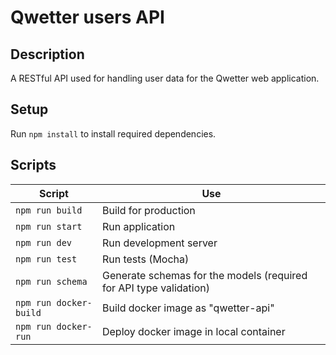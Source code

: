 # Qwetter users API

## Description

A RESTful API used for handling user data for the Qwetter web application.

## Setup
Run `npm install` to install required dependencies.

## Scripts

| Script | Use  |  
| --- | --- |
| `npm run build`           | Build for production |
| `npm run start`           | Run application |
| `npm run dev`             | Run development server  |
| `npm run test`            | Run tests (Mocha)  |
| `npm run schema`          | Generate schemas for the models (required for API type validation)  |
| `npm run docker-build`    | Build docker image as "qwetter-api"  |
| `npm run docker-run`      | Deploy docker image in local container  |